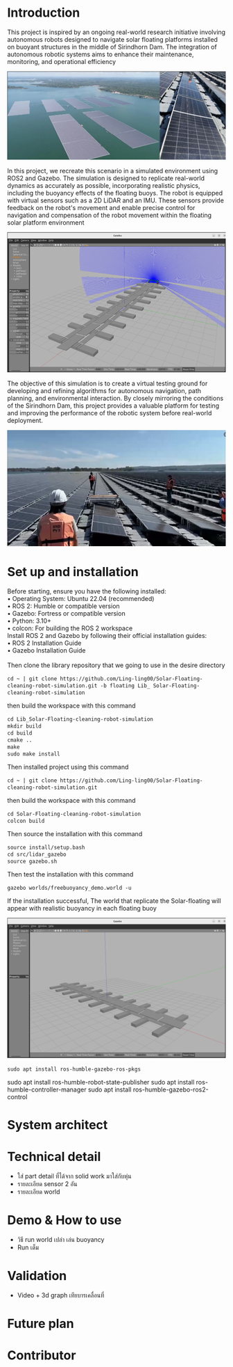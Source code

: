 # **Introduction**
This project is inspired by an ongoing real-world research initiative involving autonomous robots designed to navigate solar floating platforms installed on buoyant structures in the middle of Sirindhorn Dam. The integration of autonomous robotic systems aims to enhance their maintenance, monitoring, and operational efficiency

![alt text](image.png)

In this project, we recreate this scenario in a simulated environment using ROS2 and Gazebo. The simulation is designed to replicate real-world dynamics as accurately as possible, incorporating realistic physics, including the buoyancy effects of the floating buoys. The robot is equipped with virtual sensors such as a 2D LiDAR and an IMU. These sensors provide feedback on the robot's movement and enable precise control for navigation and compensation of the robot movement within the floating solar platform environment
 
![alt text](image-1.png)

The objective of this simulation is to create a virtual testing ground for developing and refining algorithms for autonomous navigation, path planning, and environmental interaction. By closely mirroring the conditions of the Sirindhorn Dam, this project provides a valuable platform for testing and improving the performance of the robotic system before real-world deployment.

 ![alt text](image-2.png)

# **Set up and installation**
Before starting, ensure you have the following installed: <br>
•	Operating System: Ubuntu 22.04 (recommended)<br>
•	ROS 2: Humble or compatible version<br>
•	Gazebo: Fortress or compatible version<br>
•	Python: 3.10+<br>
•	colcon: For building the ROS 2 workspace<br>
Install ROS 2 and Gazebo by following their official installation guides:<br>
•	ROS 2 Installation Guide<br>
•	Gazebo Installation Guide<br>
<br>
Then clone the library repository that we going to use in the desire directory

```
cd ~ | git clone https://github.com/Ling-ling00/Solar-Floating-cleaning-robot-simulation.git -b floating Lib_ Solar-Floating-cleaning-robot-simulation
```
then build the workspace with this command  
```
cd Lib_Solar-Floating-cleaning-robot-simulation 
mkdir build
cd build
cmake ..
make
sudo make install
```
Then installed project using this command 
```
cd ~ | git clone https://github.com/Ling-ling00/Solar-Floating-cleaning-robot-simulation.git
```
then build the workspace with this command  
```
cd Solar-Floating-cleaning-robot-simulation
colcon build
```
Then source the installation with this command 
```
source install/setup.bash
cd src/lidar_gazebo
source gazebo.sh
```
Then test the installation with this command 
```
gazebo worlds/freebuoyancy_demo.world -u
```
If the installation successful, The world that replicate the Solar-floating will appear with realistic buoyancy in each floating buoy

![alt text](image-3.png)
 
















```
sudo apt install ros-humble-gazebo-ros-pkgs
```
sudo apt install ros-humble-robot-state-publisher
sudo apt install ros-humble-controller-manager
sudo apt install ros-humble-gazebo-ros2-control

# **System architect**

# **Technical detail**
-	ใส่  part detail ที่ได้จาก solid work มาใส่กับหุ่น
-	รายละเอียด sensor 2 อัน
-	รายละเอียด world 
# **Demo & How to use** 
-	วิธี run world เปล่า เล่น buoyancy 
-	Run เต็ม
# **Validation**
-	Video + 3d graph เทียบารเคลื่อนที่ 
# **Future plan**


# **Contributor**


